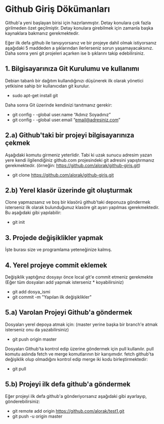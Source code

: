 # Github Giriş Dökümanları
Github'a yeni başlayan birisi için hazırlanmıştır. Detay konulara çok fazla girilmeden özet geçilmiştir. Detay konulara girebilmek için zamanla başka kaynaklara bakmanız gerekmektedir.

Eğer ilk defa github ile tanışıyorsanız ve bir projeye dahil olmak istiyorsanız aşağıdaki 5 maddeden a şıklarından ilerlerseniz sorun yaşamayacaksınız. Daha sonra yeni git projeleri açarken ise b şıklarını takip edebilirsiniz.

## 1. Bilgisayarınıza Git Kurulumu ve kullanımı
Debian tabanlı bir dağıtım kullandığınızı düşünerek ilk olarak yönetici yetkisine sahip bir kullanıcıdan git kurulur.

* sudo apt-get install git

Daha sonra Git üzerinde kendinizi tanıtmanız gerekir:

* git config - -global user.name “Adınız Soyadınız”
* git config - -global user.email “email@adresiniz.com”

## 2.a) Github'taki bir projeyi bilgisayarınıza çekmek
Aşağıdaki komutu girmeniz yeterlidir. Tabi ki uzak sunucu adresim yazan yere kendi ilgilendiğiniz github.com projesindeki git adresini yapıştırmanız gerekmektedir. (örneğin: https://github.com/alorak/github-giris.git) 

* git clone https://github.com/alorak/github-giris.git

## 2.b) Yerel klasör üzerinde git oluşturmak 
Clone yapmazsanız ve boş bir klasörü github'taki deponuza göndermek isterseniz ilk olarak bulunduğunuz klasöre git ayarı yapılmas ıgerekmektedir. Bu aşağıdaki gibi yapılabilir:

* git init

## 3. Projede değişiklikler yapmak
İşte burası size ve programlama yeteneğinize kalmış.

## 4. Yerel projeye commit eklemek
Değişiklik yaptığınız dosyayı önce local git'e commit etmeniz gerekmekte (Eğer tüm dosyaları add yapmak isterseniz * koyabilirsiniz)

* git add dosya_ismi
* git commit -m "Yapılan ilk değişiklikler"

## 5.a) Varolan Projeyi Github'a göndermek
Dosyaları yerel depoya atmak için: (master yerine başka bir branch'e atmak isterseniz onu da yazabilirsiniz)

* git push origin master

Dosyaları Github'ta kontrol edip üzerine göndermek için pull kullanılır. pull komutu aslında fetch ve merge komutlarının bir karışımıdır. fetch github'ta değişiklik olup olmadığını kontrol edip merge iki kodu birleştirmektedir:

* git pull

## 5.b) Projeyi ilk defa github'a göndermek
Eğer projeyi ilk defa github'a gönderiyorsanız aşağıdaki gibi ayarlayıp, gönderebilirsiniz:

* git remote add origin https://github.com/alorak/test1.git
* git push -u origin master



